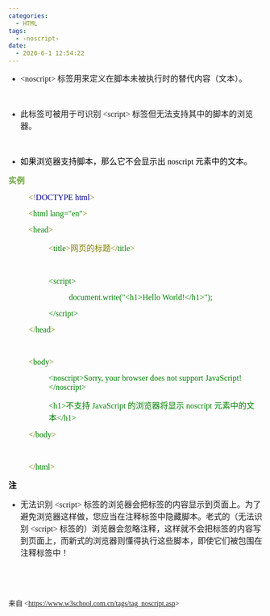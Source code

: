 ```yaml
---
categories:
  - HTML
tags:
  - ‹noscript›
date:
  - 2020-6-1 12:54:22
---
```


<ul style="list-style-type:disc">
    <li><span style="font-size:12.0pt"><span style="font-family:&quot;Comic Sans MS&quot;">&lt;</span></span><span
            style="font-size:12.0pt"><span style="font-family:&quot;Comic Sans MS&quot;">noscript</span></span><span
            style="font-size:12.0pt"><span style="font-family:&quot;Comic Sans MS&quot;">&gt;</span></span> <span
            style="font-size:12.0pt"><span
                style="font-family:&quot;Microsoft YaHei UI&quot;">标签用来定义在脚本未被执行时的替代内容（文本）。</span></span></li>
</ul>
<p><span style="font-size:12.0pt"><span style="font-family:&quot;Comic Sans MS&quot;">&nbsp;</span></span></p>
<ul style="list-style-type:disc">
    <li><span style="font-size:12.0pt"><span
                style="font-family:&quot;Microsoft YaHei UI&quot;">此标签可被用于可识别</span></span><span
            style="font-size:12.0pt"><span style="font-family:&quot;Comic Sans MS&quot;"> &lt;script&gt;
            </span></span><span style="font-size:12.0pt"><span
                style="font-family:&quot;Microsoft YaHei UI&quot;">标签但无法支持其中的脚本的浏览器。</span></span></li>
</ul>
<p><span style="font-size:12.0pt"><span style="font-family:&quot;Microsoft YaHei UI&quot;">&nbsp;</span></span></p>
<ul style="list-style-type:disc">
    <li><span style="font-size:12.0pt"><span style="font-family:&quot;Microsoft YaHei UI&quot;"><span
                    style="color:black">如果浏览器支持脚本，那么它不会显示出</span></span></span><span style="font-size:12.0pt"><span
                style="font-family:&quot;Comic Sans MS&quot;"><span style="color:black"> noscript
                </span></span></span><span style="font-size:12.0pt"><span
                style="font-family:&quot;Microsoft YaHei UI&quot;"><span
                    style="color:black">元素中的文本。</span></span></span></li>
</ul>
<p><span style="font-size:12.0pt"><span style="font-family:&quot;Microsoft YaHei UI&quot;"><span
                style="color:#6da845"><strong>实例</strong></span></span></span></p>
<p style="margin-left: 40px;"><span style="font-size:12.0pt"><span style="font-family:&quot;Comic Sans MS&quot;"><span
                style="color:olive">&lt;</span><span style="color:gray">!</span><span style="color:darkblue">DOCTYPE
                html</span><span style="color:olive">&gt;</span></span></span></p>
<p style="margin-left: 40px;"><span style="font-size:12.0pt"><span style="font-family:&quot;Comic Sans MS&quot;"><span
                style="color:olive">&lt;</span><span style="color:green">html</span><span style="color:green">
                lang="en"</span><span style="color:olive">&gt; </span></span></span></p>
<p style="margin-left: 40px;"><span style="font-size:12.0pt"><span style="font-family:&quot;Comic Sans MS&quot;"><span
                style="color:olive">&lt;</span><span style="color:green">head</span><span
                style="color:olive">&gt;</span></span></span></p>
<p style="margin-left: 80px;"><span style="font-size:12.0pt"><span style="font-family:&quot;Comic Sans MS&quot;"><span
                style="color:olive">&lt;</span></span><span style="font-family:&quot;Comic Sans MS&quot;"><span
                style="color:green">title</span></span><span style="font-family:&quot;Comic Sans MS&quot;"><span
                style="color:olive">&gt;</span></span><span style="font-family:&quot;Microsoft YaHei UI&quot;"><span
                style="color:olive">网页的标题</span></span><span style="font-family:&quot;Comic Sans MS&quot;"><span
                style="color:olive">&lt;/</span></span><span style="font-family:&quot;Comic Sans MS&quot;"><span
                style="color:green">title</span></span><span style="font-family:&quot;Comic Sans MS&quot;"><span
                style="color:olive">&gt;</span></span></span></p>
<p style="margin-left: 80px;"><span style="font-size:12.0pt"><span style="font-family:&quot;Comic Sans MS&quot;"><span
                style="color:green">&nbsp;</span></span></span></p>
<p style="margin-left: 80px;"><span style="font-size:12.0pt"><span style="font-family:&quot;Comic Sans MS&quot;"><span
                style="color:green">&lt;script&gt;</span></span></span></p>
<p style="margin-left: 120px;"><span style="font-size:12.0pt"><span style="font-family:&quot;Comic Sans MS&quot;"><span
                style="color:green">document.write("&lt;h1&gt;Hello
                World!&lt;/h1&gt;");</span></span></span></p>
<p style="margin-left: 80px;"><span style="font-size:12.0pt"><span style="font-family:&quot;Comic Sans MS&quot;"><span
                style="color:green">&lt;/script&gt;</span></span></span></p>
<p style="margin-left: 40px;"><span style="font-size:12.0pt"><span style="font-family:&quot;Comic Sans MS&quot;"><span
                style="color:olive">&lt;/</span><span style="color:green">head</span><span
                style="color:olive">&gt;</span></span></span></p>
<p style="margin-left: 40px;"><span style="font-size:12.0pt"><span style="font-family:&quot;Comic Sans MS&quot;"><span
                style="color:olive">&nbsp;</span></span></span></p>
<p style="margin-left: 40px;"><span style="font-size:12.0pt"><span style="font-family:&quot;Comic Sans MS&quot;"><span
                style="color:olive">&lt;</span><span style="color:green">body</span><span
                style="color:olive">&gt;</span></span></span></p>
<p style="margin-left: 80px;"><span style="font-size:12.0pt"><span style="font-family:&quot;Comic Sans MS&quot;"><span
                style="color:green">&lt;noscript&gt;Sorry, your
                browser does not support JavaScript!&lt;/noscript&gt;</span></span></span></p>
<p style="margin-left: 80px;"><span style="font-size:12.0pt"><span style="color:green"><span
                style="font-family:&quot;Comic Sans MS&quot;">&lt;h1&gt;</span><span
                style="font-family:&quot;Microsoft YaHei UI&quot;">不支持</span><span
                style="font-family:&quot;Comic Sans MS&quot;"> JavaScript </span><span
                style="font-family:&quot;Microsoft YaHei UI&quot;">的浏览器将显示</span><span
                style="font-family:&quot;Comic Sans MS&quot;"> noscript </span><span
                style="font-family:&quot;Microsoft YaHei UI&quot;">元素中的文本</span><span
                style="font-family:&quot;Comic Sans MS&quot;">&lt;/h1&gt;</span></span></span></p>
<p style="margin-left: 40px;"><span style="font-size:12.0pt"><span style="font-family:&quot;Comic Sans MS&quot;"><span
                style="color:olive">&lt;/</span><span style="color:green">body</span><span style="color:olive">&gt;
            </span></span></span></p>
<p style="margin-left: 40px;"><span style="font-size:12.0pt"><span style="font-family:&quot;Comic Sans MS&quot;"><span
                style="color:olive">&nbsp;</span></span></span></p>
<p style="margin-left: 40px;"><span style="font-size:12.0pt"><span style="font-family:&quot;Comic Sans MS&quot;"><span
                style="color:olive">&lt;/</span><span style="color:green">html</span><span
                style="color:olive">&gt;</span></span></span></p>
<p><span style="font-size:12.0pt"><span style="font-family:&quot;Microsoft YaHei UI&quot;"><span
                style="color:black"><strong>注</strong></span></span></span></p>
<ul style="list-style-type:disc">
    <li><span style="font-size:12.0pt"><span style="font-family:&quot;Microsoft YaHei UI&quot;">无法识别</span></span><span
            style="font-size:12.0pt"><span style="font-family:&quot;Comic Sans MS&quot;"> &lt;script&gt;
            </span></span><span style="font-size:12.0pt"><span
                style="font-family:&quot;Microsoft YaHei UI&quot;">标签的浏览器会把标签的内容显示到页面上。为了避免浏览器这样做，您应当在注释标签中隐藏脚本。老式的（无法识别</span></span><span
            style="font-size:12.0pt"><span style="font-family:&quot;Comic Sans MS&quot;"> &lt;script&gt;
            </span></span><span style="font-size:12.0pt"><span
                style="font-family:&quot;Microsoft YaHei UI&quot;">标签的）浏览器会忽略注释，这样就不会把标签的内容写到页面上，而新式的浏览器则懂得执行这些脚本，即使它们被包围在注释标签中！</span></span>
    </li>
</ul>
<p><span style="font-size:12.0pt"><span style="font-family:&quot;Comic Sans MS&quot;"><span
                style="color:black">&nbsp;</span></span></span></p>
<p><span style="font-size:12.0pt"><span style="font-family:&quot;Comic Sans MS&quot;"><span
                style="color:black">&nbsp;</span></span></span></p>
<p><span style="font-family:&quot;Microsoft YaHei UI&quot;">来自</span><span
        style="font-family:&quot;Comic Sans MS&quot;"> &lt;</span><a
        data-cke-saved-href="https://www.w3school.com.cn/tags/tag_noscript.asp"
        href="https://www.w3school.com.cn/tags/tag_noscript.asp"><span
            style="font-family:&quot;Comic Sans MS&quot;">https://www.w3school.com.cn/tags/tag_noscript.asp</span></a><span
        style="font-family:&quot;Comic Sans MS&quot;">&gt; </span></p>
